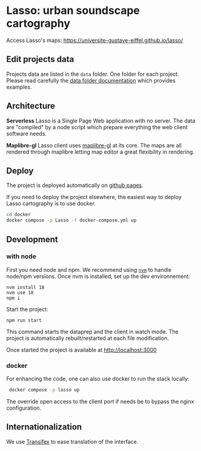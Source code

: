 # Lasso: urban soundscape cartography

Access Lasso's maps: https://universite-gustave-eiffel.github.io/lasso/

## Edit projects data

Projects data are listed in the `data` folder. One folder for each project.
Please read carefully the [data folder documentation](./data/README.md) which provides examples.

## Architecture

**Serverless**
Lasso is a Single Page Web application with no server.
The data are "compiled" by a node script which prepare everything the web client software needs.

**Maplibre-gl**
Lasso client uses [maplibre-gl](https://maplibre.org/maplibre-gl-js-docs/api/) at its core.
The maps are all rendered through maplibre letting map editor a great flexibility in rendering.

## Deploy

The project is deployed automatically on [github pages](https://universite-gustave-eiffel.github.io/lasso/).

If you need to deploy the project elsewhere, the easiest way to deploy Lasso cartography is to use docker.

```bash
cd docker
docker compose -p Lasso -f docker-compose.yml up
```

## Development

### with node

First you need node and npm. We recommend using [`nvm`](https://github.com/nvm-sh/nvm#install--update-script) to handle node/npm versions.
Once nvm is installed, set up the dev environnement:

```
nvm install 18
nvm use 18
npm i
```

Start the project:

```
npm run start
```

This command starts the dataprep and the client in watch mode. The project is automatically rebuilt/restarted at each file modification.

Once started the project is available at [http://localhost:3000](http://localhost:3000)

### docker

For enhancing the code, one can also use docker to run the stack locally:

```bash
 docker compose -p lasso up
```

The override open access to the client port if needs be to bypass the nginx configuration.

## Internationalization

We use [Transifex](https://www.transifex.com/LAE/lasso-2) to ease translation of the interface.
